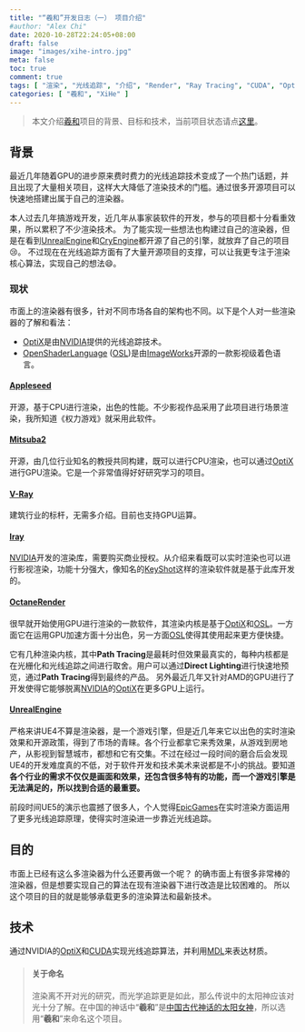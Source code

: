 ```yaml
---
title: "“羲和”开发日志（一） 项目介绍"
#author: "Alex Chi"
date: 2020-10-28T22:24:05+08:00
draft: false
image: "images/xihe-intro.jpg"
meta: false
toc: true
comment: true
tags: [ "渲染", "光线追踪", "介绍", "Render", "Ray Tracing", "CUDA", "OptiX", "MDL", "Introduction" ]
categories: [ "羲和", "XiHe" ]
---
```


> 本文介绍[羲和]项目的背景、目标和技术，当前项目状态请点[这里](../../pages/xihe/)。

## 背景

最近几年随着GPU的进步原来费时费力的光线追踪技术变成了一个热门话题，并且出现了大量相关项目，这样大大降低了渲染技术的门槛。通过很多开源项目可以快速地搭建出属于自己的渲染器。

本人过去几年搞游戏开发，近几年从事家装软件的开发，参与的项目都十分看重效果，所以累积了不少渲染技术。
为了能实现一些想法也构建过自己的渲染器，但是在看到[UnrealEngine]和[CryEngine]都开源了自己的引擎，就放弃了自己的项目:cry:。
不过现在在光线追踪方面有了大量开源项目的支撑，可以让我更专注于渲染核心算法，实现自己的想法:smile:。

### 现状

市面上的渲染器有很多，针对不同市场各自的架构也不同。以下是个人对一些渲染器的了解和看法：

* [OptiX]是由[NVIDIA]提供的光线追踪技术。
* [OpenShaderLanguage] ([OSL])是由[ImageWorks](来自索尼影视)开源的一款影视级着色语言。

#### [Appleseed]

开源，基于CPU进行渲染，出色的性能。不少影视作品采用了此项目进行场景渲染，我所知道《权力游戏》就采用此软件。

#### [Mitsuba2]

开源，由几位行业知名的教授共同构建，既可以进行CPU渲染，也可以通过[OptiX]进行GPU渲染。它是一个非常值得好好研究学习的项目。

#### [V-Ray]

建筑行业的标杆，无需多介绍。目前也支持GPU运算。

#### [Iray]

[NVIDIA]开发的渲染库，需要购买商业授权。从介绍来看既可以实时渲染也可以进行影视渲染，功能十分强大，像知名的[KeyShot]这样的渲染软件就是基于此库开发的。

#### [OctaneRender]

很早就开始使用GPU进行渲染的一款软件，其渲染内核是基于[OptiX]和[OSL]。一方面它在运用GPU加速方面十分出色，另一方面[OSL]使得其使用起来更方便快捷。

它有几种渲染内核，其中**Path Tracing**是最耗时但效果最真实的，每种内核都是在光栅化和光线追踪之间进行取舍。用户可以通过**Direct Lighting**进行快速地预览，通过**Path Tracing**得到最终的产品。
另外最近几年又针对AMD的GPU进行了开发使得它能够脱离[NVIDIA]的[OptiX]在更多GPU上运行。

#### [UnrealEngine]

严格来讲UE4不算是渲染器，是一个游戏引擎，但是近几年来它以出色的实时渲染效果和开源政策，得到了市场的青睐。各个行业都拿它来秀效果，从游戏到房地产，从影视到智慧城市，都想和它有交集。不过在经过一段时间的磨合后会发现UE4的开发难度真的不低，对于软件开发和技术美术来说都是不小的挑战。要知道**各个行业的需求不仅仅是画面和效果，还包含很多特有的功能，而一个游戏引擎是无法满足的，所以找到合适的最重要。**

前段时间UE5的演示也震撼了很多人，个人觉得[EpicGames]在实时渲染方面运用了更多光线追踪原理，使得实时渲染进一步靠近光线追踪。

## 目的

市面上已经有这么多渲染器为什么还要再做一个呢？
的确市面上有很多非常棒的渲染器，但是想要实现自己的算法在现有渲染器下进行改造是比较困难的。
所以这个项目的目的就是能够承载更多的渲染算法和最新技术。

## 技术

通过NVIDIA的[OptiX]和[CUDA]实现光线追踪算法，并利用[MDL]来表达材质。

> #### 关于命名
>
> 渲染离不开对光的研究，而光学追踪更是如此，那么传说中的太阳神应该对光十分了解。在中国的神话中“**羲和**”是[中国古代神话的太阳女神](https://baike.baidu.com/item/%E7%BE%B2%E5%92%8C/278594)，所以选用“**羲和**”来命名这个项目。

[羲和]: ../../pages/xihe/
[UnrealEngine]: https://www.unrealengine.com/
[CryEngine]: https://www.cryengine.com/
[Appleseed]: https://appleseedhq.net/
[LuxCoreRender]: https://luxcorerender.org/
[Mitsuba2]: https://github.com/mitsuba-renderer/mitsuba2
[V-Ray]: https://www.chaosgroup.com/
[Iray]: https://www.nvidia.com/en-us/design-visualization/iray/
[OctaneRender]: https://home.otoy.com/render/octane-render/
[MDL]: https://www.nvidia.com/en-us/design-visualization/technologies/material-definition-language/
[OptiX]: https://developer.nvidia.com/optix
[CUDA]: https://developer.nvidia.com/cuda-toolkit
[OSL]: https://github.com/imageworks/OpenShadingLanguage/
[OpenShaderLanguage]: https://github.com/imageworks/OpenShadingLanguage/
[ImageWorks]: http://opensource.imageworks.com/
[NVIDIA]: https://www.nvidia.com/
[KeyShot]: https://www.keyshot.com/
[EpicGames]: https://www.epicgames.com/